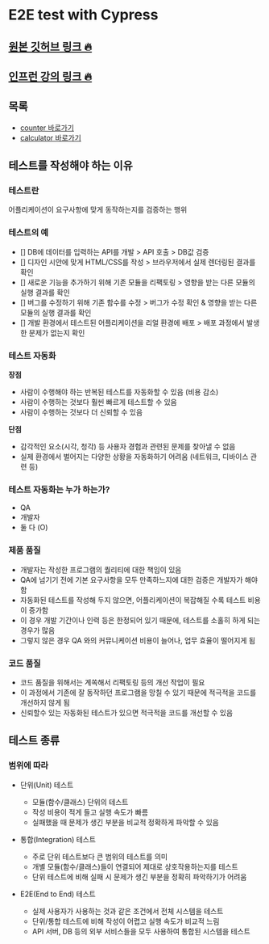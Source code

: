 # E2E test with Cypress

## [원본 깃허브 링크 🔥](https://github.com/blackcoffee-study/js-counter-test/tree/test/cypress)

## [인프런 강의 링크 🔥](https://www.inflearn.com/course/%EC%8B%B8%EC%9D%B4%ED%94%84%EB%A0%88%EC%8A%A4-%ED%85%8C%EC%8A%A4%ED%8A%B8/)

## 목록

- [counter 바로가기](./counter/README.md)
- [calculator 바로가기](./calculator/README.md)

## 테스트를 작성해야 하는 이유

### 테스트란

어플리케이션이 요구사항에 맞게 동작하는지를 검증하는 행위

### 테스트의 예

- [] DB에 데이터를 입력하는 API를 개발 > API 호출 > DB값 검증
- [] 디자인 시안에 맞게 HTML/CSS를 작성 > 브라우저에서 실제 렌더링된 결과를 확인
- [] 새로운 기능을 추가하기 위해 기존 모듈을 리팩토링 > 영향을 받는 다른 모듈의 실행 결과를 확인
- [] 버그를 수정하기 위해 기존 함수를 수정 > 버그가 수정 확인 & 영향을 받는 다른 모듈의 실행 결과를 확인
- [] 개발 환경에서 테스트된 어플리케이션을 리얼 환경에 배포 > 배포 과정에서 발생한 문제가 없는지 확인

### 테스트 자동화

**장점**

- 사람이 수행해야 하는 반복된 테스트를 자동화할 수 있음 (비용 감소)
- 사람이 수행하는 것보다 훨씬 빠르게 테스트할 수 있음
- 사람이 수행하는 것보다 더 신뢰할 수 있음

**단점**

- 감각적인 요소(시각, 청각) 등 사용자 경험과 관련된 문제를 찾아낼 수 없음
- 실제 환경에서 벌어지는 다양한 상황을 자동화하기 어려움 (네트워크, 디바이스 관련 등)

### 테스트 자동화는 누가 하는가?

- QA
- 개발자
- 둘 다 (O)

### 제품 품질

- 개발자는 작성한 프로그램의 퀄리티에 대한 책임이 있음
- QA에 넘기기 전에 기본 요구사항을 모두 만족하느지에 대한 검증은 개발자가 해야 함
- 자동화된 테스트를 작성해 두지 않으면, 어플리케이션이 복잡해질 수록 테스트 비용이 증가함
- 이 경우 개발 기간이나 인력 등은 한정되어 있기 때문에, 테스트를 소홀히 하게 되는 경우가 많음
- 그렇지 않은 경우 QA 와의 커뮤니케이션 비용이 늘어나, 업무 효율이 떨어지게 됨

### 코드 품질

- 코드 품질을 위해서는 계쏙해서 리팩토링 등의 개선 작업이 필요
- 이 과정에서 기존에 잘 동작하던 프로그램을 망칠 수 있기 때문에 적극적을 코드를 개선하지 않게 됨
- 신뢰할수 있는 자동화된 테스트가 있으면 적극적을 코드를 개선할 수 있음

## 테스트 종류

### 범위에 따라

- 단위(Unit) 테스트

  - 모듈(함수/클래스) 단위의 테스트
  - 작성 비용이 적게 들고 실행 속도가 빠름
  - 실패했을 때 문제가 생긴 부분을 비교적 정확하게 파악할 수 있음

- 통합(Integration) 테스트

  - 주로 단위 테스트보다 큰 범위의 테스트를 의미
  - 개별 모듈(함수/클래스)들이 연결되어 제대로 상호작용하는지를 테스트
  - 단위 테스트에 비해 실패 시 문제가 생긴 부분을 정확히 파악하기가 어려움

- E2E(End to End) 테스트

  - 실제 사용자가 사용하는 것과 같은 조건에서 전체 시스템을 테스트
  - 단위/통합 테스트에 비해 작성이 어렵고 실행 속도가 비교적 느림
  - API 서버, DB 등의 외부 서비스들을 모두 사용하여 통합된 시스템을 테스트
